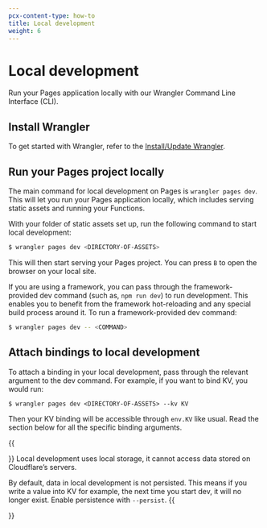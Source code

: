```yaml
---
pcx-content-type: how-to
title: Local development
weight: 6
---
```


# Local development

Run your Pages application locally with our Wrangler Command Line Interface (CLI).

## Install Wrangler

To get started with Wrangler, refer to the [Install/Update Wrangler](/workers/wrangler/install-and-update/).

## Run your Pages project locally

The main command for local development on Pages is `wrangler pages dev`. This will let you run your Pages application locally, which includes serving static assets and running your Functions. 

With your folder of static assets set up, run the following command to start local development:

```sh
$ wrangler pages dev <DIRECTORY-OF-ASSETS>
```

This will then start serving your Pages project. You can press `B` to open the browser on your local site.

If you are using a framework, you can pass through the framework-provided dev command (such as, `npm run dev`) to run development. This enables you to benefit from the framework hot-reloading and any special build process around it. To run a framework-provided dev command:

```sh
$ wrangler pages dev -- <COMMAND>
```

## Attach bindings to local development

To attach a binding in your local development, pass through the relevant argument to the dev command. For example, if you want to bind KV, you would run:
```
$ wrangler pages dev <DIRECTORY-OF-ASSETS> --kv KV
```

Then your KV binding will be accessible through `env.KV` like usual. Read the section below for all the specific binding arguments.

{{<Aside type="note">}}
Local development uses local storage, it cannot access data stored on Cloudflare’s servers.

By default, data in local development is not persisted. This means if you write a value into KV for example, the next time you start dev, it will no longer exist. Enable persistence with `--persist`.
{{</Aside>}}
